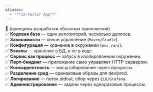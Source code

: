 ```yaml
---
aliases:
  - "**12-Factor App**"
---
```

🔹  (принципы разработки облачных приложений)  
✅ **Кодовая база** — один репозиторий, несколько деплоев.  
✅ **Зависимости** — явное управление (`Maven/Gradle`).  
✅ **Конфигурация** — хранение в окружении (`env vars`).  
✅ **Бэкапы** — хранение в БД, а не в коде.  
✅ **Сервис как процесс** — запуск в изолированном окружении.  
✅ **Порт-биндинг** — приложение само управляет HTTP-сервером.  
✅ **Конкаррентность** — масштабирование через процессы.  
✅ **Разделение сред** — одинаковые образы для dev/prod.  
✅ **Логирование** — поток stdout, сбор через `ELK/Grafana`.  
✅ **Администрирование** — задачи через одноразовые процессы.
